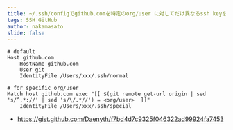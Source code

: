 ```yaml
---
title: ~/.ssh/configでgithub.comを特定のorg/user に対してだけ異なるssh keyを使う
tags: SSH GitHub
author: nakamasato
slide: false
---
```


```
# default
Host github.com
    HostName github.com
    User git
    IdentityFile /Users/xxx/.ssh/normal

# for specific org/user
Match host github.com exec "[[ $(git remote get-url origin | sed 's/^.*://' | sed 's/\/.*//') = <org/user>  ]]"
    IdentityFile /Users/xxx/.ssh/special
```

- https://gist.github.com/Daenyth/f7bd4d7c9325f046322ad99924fa7453

